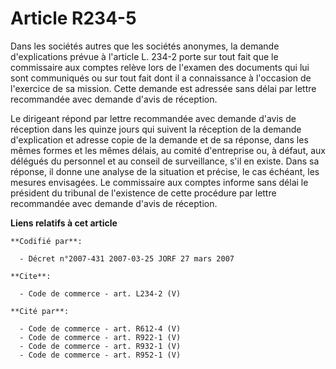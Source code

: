 # Article R234-5

Dans les sociétés autres que les sociétés anonymes, la demande d'explications prévue à l'article L. 234-2 porte sur tout fait
que le commissaire aux comptes relève lors de l'examen des documents qui lui sont communiqués ou sur tout fait dont il a
connaissance à l'occasion de l'exercice de sa mission. Cette demande est adressée sans délai par lettre recommandée avec
demande d'avis de réception. 

Le dirigeant répond par lettre recommandée avec demande d'avis de réception dans les quinze jours qui suivent la réception de
la demande d'explication et adresse copie de la demande et de sa réponse, dans les mêmes formes et les mêmes délais, au
comité d'entreprise ou, à défaut, aux délégués du personnel et au conseil de surveillance, s'il en existe. Dans sa réponse,
il donne une analyse de la situation et précise, le cas échéant, les mesures envisagées. Le commissaire aux comptes informe
sans délai le président du tribunal de l'existence de cette procédure par lettre recommandée avec demande d'avis de
réception.

**Liens relatifs à cet article**

	**Codifié par**:

	  - Décret n°2007-431 2007-03-25 JORF 27 mars 2007

	**Cite**:

	  - Code de commerce - art. L234-2 (V)

	**Cité par**:

	  - Code de commerce - art. R612-4 (V)
	  - Code de commerce - art. R922-1 (V)
	  - Code de commerce - art. R932-1 (V)
	  - Code de commerce - art. R952-1 (V)
